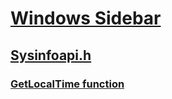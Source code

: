 # [Windows Sidebar](../_sidebar/index.md)
## [Sysinfoapi.h](index.md)
### [GetLocalTime function](../sysinfoapi/nf-sysinfoapi-getlocaltime.md)
